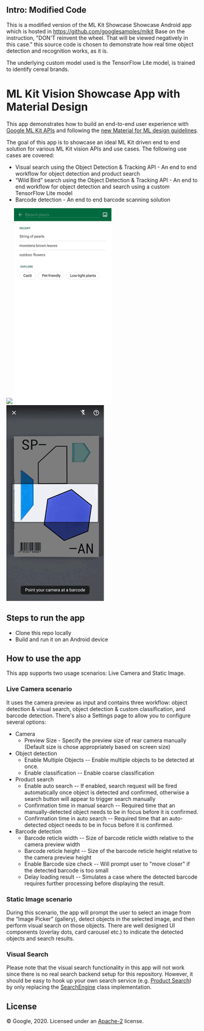 ## Intro: Modified Code
This is a modified version of the ML Kit Showcase Showcase Android app which is hosted in https://github.com/googlesamples/mlkit
Base on the instruction, "DON'T reinvent the wheel. That will be viewed negatively in this case." this source code is chosen to demonstrate how real time object detection and recognition works, as it is. 

The underlying custom model used is the TensorFlow Lite model, is trained to identify cereal brands.

# ML Kit Vision Showcase App with Material Design

This app demonstrates how to build an end-to-end user experience with
[Google ML Kit APIs](https://developers.google.com/ml-kit/guides) and following the
[new Material for ML design guidelines](https://material.io/design/machine-learning/).

The goal of this app is to showcase an ideal ML Kit driven end to end solution for various ML Kit vision APIs and use cases. The following use cases are covered:
* Visual search using the Object Detection & Tracking API - An end to end workflow for object detection and product search
* “Wild Bird” search using the Object Detection & Tracking API - An end to end workflow for object detection and search using a custom TensorFlow Lite model
* Barcode detection - An end to end barcode scanning solution

<img src="screenshots/live_odt.gif" width="256"/> <img src="screenshots/static_odt.gif" width="256"/>
<img src="screenshots/live_barcode.gif" width="256"/>

## Steps to run the app

* Clone this repo locally
* Build and run it on an Android device

## How to use the app

This app supports two usage scenarios: Live Camera and Static Image.

### Live Camera scenario

It uses the camera preview as input and contains three workflow: object detection & visual search,
object detection & custom classification, and barcode detection. There's also a Settings page to
allow you to configure several options:
- Camera
  - Preview Size - Specify the preview size of rear camera manually (Default size is chose appropriately based on screen size)
- Object detection
    - Enable Multiple Objects -- Enable multiple objects to be detected at once.
    - Enable classification -- Enable coarse classification
- Product search
    - Enable auto search -- If enabled, search request will be fired automatically once object is detected and confirmed, otherwise a search button will appear to trigger search manually
    - Confirmation time in manual search -- Required time that an manually-detected object needs to be in focus before it is confirmed.
    - Confirmation time in auto search -- Required time that an auto-detected object needs to be in focus before it is confirmed.
- Barcode detection
    - Barcode reticle width -- Size of barcode reticle width relative to the camera preview width
    - Barcode reticle height -- Size of the barcode reticle height relative to the camera preview height
    - Enable Barcode size check -- Will prompt user to "move closer" if the detected barcode is too small
    - Delay loading result -- Simulates a case where the detected barcode requires further processing before displaying the result.

### Static Image scenario

During this scenario, the app will prompt the user to select an image from the “Image Picker” (gallery), detect objects in the selected image, and then perform visual search on those objects. There are well designed UI components (overlay dots, card carousel etc.) to indicate the detected objects and search results.

### Visual Search

Please note that the visual search functionality in this app will not work since there is no real search backend setup for this repository. However, it should be easy to hook up your  own search service (e.g. [Product Search](https://cloud.google.com/vision/product-search/docs)) by only replacing the [SearchEngine](https://github.com/googlesamples/mlkit/blob/master/android/material-showcase/app/src/main/java/com/google/mlkit/md/productsearch/SearchEngine.kt) class implementation.


## License
© Google, 2020. Licensed under an [Apache-2](./LICENSE) license.
